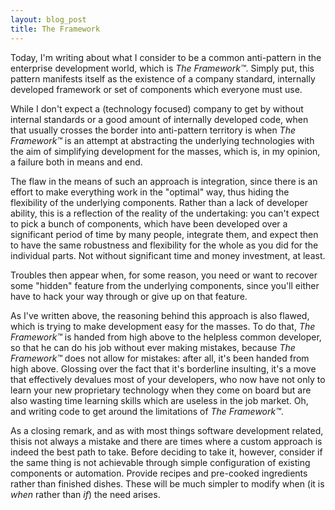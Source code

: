 ```yaml
---
layout: blog_post
title: The Framework
---
```

Today, I'm writing about what I consider to be a common anti-pattern in the enterprise development world, which is *The Framework&trade;*.
Simply put, this pattern manifests itself as the existence of a company standard, internally developed framework or set of components which everyone must use.

While I don't expect a (technology focused) company to get by without internal standards or a good amount of internally developed code, when that usually crosses the border into anti-pattern territory is when *The Framework&trade;* is an attempt at abstracting the underlying technologies with the aim of simplifying development for the masses, which is, in my opinion, a failure both in means and end.

The flaw in the means of such an approach is integration, since there is an effort to make everything work in the "optimal" way, thus hiding the flexibility of the underlying components.
Rather than a lack of developer ability, this is a reflection of the reality of the undertaking: you can't expect to pick a bunch of components, which have been developed over a significant period of time by many people, integrate them, and expect then to have the same robustness and flexibility for the whole as you did for the individual parts.
Not without significant time and money investment, at least.

Troubles then appear when, for some reason, you need or want to recover some "hidden" feature from the underlying components, since you'll either have to hack your way through or give up on that feature.

As I've written above, the reasoning behind this approach is also flawed, which is trying to make development easy for the masses.
To do that, *The Framework&trade;* is handed from high above to the helpless common developer, so that he can do his job without ever making mistakes, because *The Framework&trade;* does not allow for mistakes: after all, it's been handed from high above.
Glossing over the fact that it's borderline insulting, it's a move that effectively devalues most of your developers, who now have not only to learn your new proprietary technology when they come on board but are also wasting time learning skills which are useless in the job market.
Oh, and writing code to get around the limitations of *The Framework&trade;*.

As a closing remark, and as with most things software development related, thisis not always a mistake and there are times where a custom approach is indeed the best path to take.
Before deciding to take it, however, consider if the same thing is not achievable through simple configuration of existing components or automation.
Provide recipes and pre-cooked ingredients rather than finished dishes.
These will be much simpler to modify when (it is *when* rather than *if*) the need arises.
